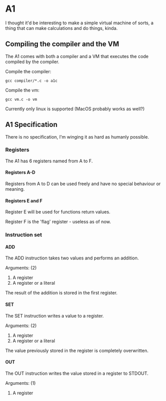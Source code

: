 # A1

I thought it'd be interesting to make a simple virtual machine of sorts, a thing that can make calculations and do things, kinda.

## Compiling the compiler and the VM

The A1 comes with both a compiler and a VM that executes the code compiled by the compiler.

Compile the compiler:
```
gcc compiler/*.c -o a1c
```

Compile the vm:
```
gcc vm.c -o vm
```

Currently only linux is supported (MacOS probably works as well?)

## A1 Specification

There is no specification, I'm winging it as hard as humanly possible.

### Registers

The A1 has 6 registers named from A to F.

#### Registers A-D

Registers from A to D can be used freely and have no special behaviour or meaning.

#### Registers E and F

Register E will be used for functions return values.

Register F is the 'flag' register - useless as of now.

### Instruction set

#### ADD

The ADD instruction takes two values and performs an addition.

Arguments: (2)
1. A register
1. A register or a literal

The result of the addition is stored in the first register.

#### SET

The SET instruction writes a value to a register.

Arguments: (2)
1. A register
1. A register or a literal

The value previously stored in the register is completely overwritten.

#### OUT

The OUT instruction writes the value stored in a register to STDOUT.

Arguments: (1)
1. A register
